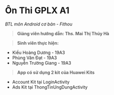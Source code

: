 # Ôn Thi GPLX A1
*BTL môn Android cơ bản - Fithou*
> **Giảng viên hướng dẫn: Ths. Mai Thị Thúy Hà**

> **Sinh viên thực hiện:**
- Kiều Hoàng Dương - 19A3
- Phùng Văn Đạt - 19A3
- Nguyễn Trường Giang - 19A3

> **App có sử dụng 2 kit của Huawei Kits**
- Account Kit tại LoginActivity
- Ads Kit tại ThongTinUngDungActivity
